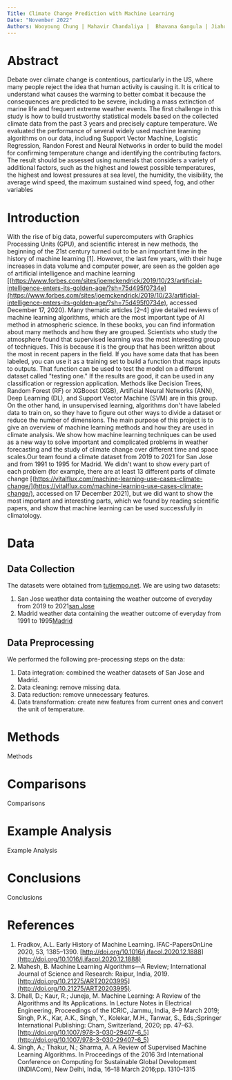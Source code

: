 ```yaml
---
Title: Climate Change Prediction with Machine Learning
Date: "November 2022"
Authors: Wooyoung Chung | Mahavir Chandaliya |  Bhavana Gangula | Jiahong Zhan
---
```


# Abstract
Debate over climate change is contentious, particularly in the US, where many people reject the idea that human activity is causing it. It is critical to understand what causes the warming to better combat it because the consequences are predicted to be severe, including a mass extinction of marine life and frequent extreme weather events. The first challenge in this study is how to build trustworthy statistical models based on the collected climate data from the past 3 years and precisely capture temperature. We evaluated the performance of several widely used machine learning algorithms on our data, including Support Vector Machine, Logistic Regression, Randon Forest and Neural Networks in order to build the model for confirming temperature change and identifying the contributing factors. The result should be assessed using numerals that considers a variety of additional factors, such as the highest and lowest possible temperatures, the highest and lowest pressures at sea level, the humidity, the visibility, the average wind speed, the maximum sustained wind speed, fog, and other variables

# Introduction
With the rise of big data, powerful supercomputers with Graphics Processing Units (GPU), and scientific interest in new methods, the beginning of the 21st century turned out to be an important time in the history of machine learning [1]. However, the last few years, with their huge increases in data volume and computer power, are seen as the golden age of artificial intelligence and machine learning [(https://www.forbes.com/sites/joemckendrick/2019/10/23/artificial-intelligence-enters-its-golden-age/?sh=75d495f0734e](https://www.forbes.com/sites/joemckendrick/2019/10/23/artificial-intelligence-enters-its-golden-age/?sh=75d495f0734e), accessed December 17, 2020).
Many thematic articles [2–4] give detailed reviews of machine learning algorithms, which are the most important type of AI method in atmospheric science. In these books, you can find information about many methods and how they are grouped. Scientists who study the atmosphere found that supervised learning was the most interesting group of techniques. This is because it is the group that has been written about the most in recent papers in the field. If you have some data that has been labeled, you can use it as a training set to build a function that maps inputs to outputs. That function can be used to test the model on a different dataset called "testing one." If the results are good, it can be used in any classification or regression application. Methods like Decision Trees, Random Forest (RF) or XGBoost (XGB), Artificial Neural Networks (ANN), Deep Learning (DL), and Support Vector Machine (SVM) are in this group. On the other hand, in unsupervised learning, algorithms don't have labeled data to train on, so they have to figure out other ways to divide a dataset or reduce the number of dimensions.
The main purpose of this project is to give an overview of machine learning methods and how they are used in climate analysis. We show how machine learning techniques can be used as a new way to solve important and complicated problems in weather forecasting and the study of climate change over different time and space scales.Our team found a climate dataset from 2019 to 2021 for San Jose and from 1991 to 1995 for Madrid. We didn't want to show every part of each problem (for example, there are at least 13 different parts of climate change [(https://vitalflux.com/machine-learning-use-cases-climate-change/](https://vitalflux.com/machine-learning-use-cases-climate-change/), accessed on 17 December 2021), but we did want to show the most important and interesting parts, which we found by reading scientific papers, and show that machine learning can be used successfully in climatology.

# Data
## Data Collection
The datasets were obtained from [tutiempo.net](https://en.tutiempo.net/climate ). We are using two datasets:
1) San Jose weather data containing the weather outcome of everyday from 2019 to 2021[san Jose](https://en.tutiempo.net/climate/ws-724945.html)
2) Madrid weather data containing the weather outcome of everyday from 1991 to 1995[Madrid](https://en.tutiempo.net/climate/download/info/)

## Data Preprocessing
We performed the following pre-processing steps on the data:
1) Data integration: combined the weather datasets of San Jose and Madrid.
2) Data cleaning: remove missing data.
3) Data reduction: remove unnecessary features.
4) Data transformation: create new features from current ones and convert the unit of temperature.

# Methods
Methods

# Comparisons
Comparisons

# Example Analysis
Example Analysis

# Conclusions
Conclusions

# References
1) Fradkov, A.L. Early History of Machine Learning. IFAC-PapersOnLine 2020, 53, 1385–1390. [http://doi.org/10.1016/j.ifacol.2020.12.1888](http://doi.org/10.1016/j.ifacol.2020.12.1888)
2) Mahesh, B. Machine Learning Algorithms—A Review; International Journal of Science and Research: Raipur, India, 2019. [http://doi.org/10.21275/ART20203995](http://doi.org/10.21275/ART20203995).
3) Dhall, D.; Kaur, R.; Juneja, M. Machine Learning: A Review of the Algorithms and Its Applications. In Lecture Notes in Electrical Engineering, Proceedings of the ICRIC, Jammu, India, 8–9 March 2019; Singh, P.K., Kar, A.K., Singh, Y., Kolekar, M.H., Tanwar, S., Eds.;Springer International Publishing: Cham, Switzerland, 2020; pp. 47–63. [http://doi.org/10.1007/978-3-030-29407-6_5](http://doi.org/10.1007/978-3-030-29407-6_5)
4) Singh, A.; Thakur, N.; Sharma, A. A Review of Supervised Machine Learning Algorithms. In Proceedings of the 2016 3rd International Conference on Computing for Sustainable Global Development (INDIACom), New Delhi, India, 16–18 March 2016;pp. 1310–1315
